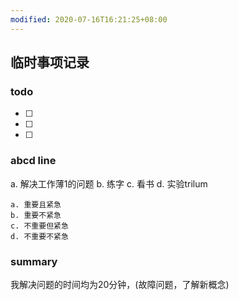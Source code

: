 ```yaml
---
modified: 2020-07-16T16:21:25+08:00
---
```


## 临时事项记录



### todo

* [ ]
* [ ]
* [ ]

### abcd line

a.  解决工作薄1的问题
b.  练字
c.  看书
d. 实验trilum

```
a. 重要且紧急
b. 重要不紧急
c. 不重要但紧急
d. 不重要不紧急
```

### summary


我解决问题的时间均为20分钟，(故障问题，了解新概念)